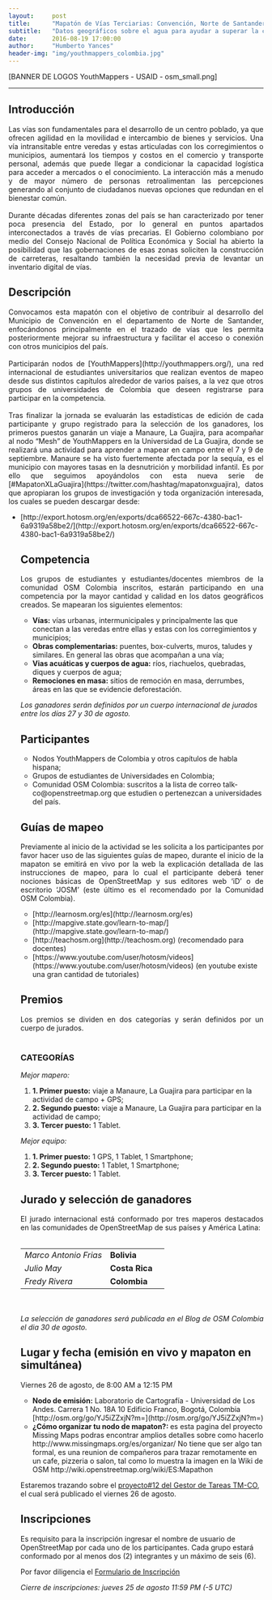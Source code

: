 ```yaml
---
layout:     post
title:      "Mapatón de Vías Terciarias: Convención, Norte de Santander, Colombia"
subtitle:   "Datos geográficos sobre el agua para ayudar a superar la crisis por sequía"
date:       2016-08-19 17:00:00
author:     "Humberto Yances"
header-img: "img/youthmappers_colombia.jpg"
---
```


[﻿BANNER DE LOGOS YouthMappers - USAID -  osm_small.png]

- - -

<h2>Introducción</h2>
<p align="justify">Las vías son fundamentales para el desarrollo de un centro poblado, ya que ofrecen agilidad en la movilidad e intercambio de bienes y servicios.  Una vía intransitable entre veredas y estas articuladas con los corregimientos o municipios, aumentará los tiempos y costos en el comercio y transporte personal, además que puede llegar a condicionar la capacidad logística para acceder a mercados o el conocimiento.  La interacción más a menudo y de mayor número de personas retroalimentan las percepciones generando al conjunto de ciudadanos nuevas opciones que redundan en el bienestar común.
<br><br>
Durante décadas diferentes zonas del país se han caracterizado por tener poca presencia del Estado, por lo general en puntos apartados interconectados a través de vías precarias.  El Gobierno colombiano por medio del Consejo Nacional de Política Económica y Social ha abierto la posibilidad que las gobernaciones de esas zonas soliciten la construcción de carreteras, resaltando también la necesidad previa de levantar un inventario digital de vías.</p>

<h2>Descripción</h2>
<p align="justify">Convocamos esta mapatón con el objetivo de contribuir al desarrollo del Municipio de Convención en el departamento de Norte de Santander, enfocándonos principalmente en el trazado de vías que les permita posteriormente mejorar su infraestructura y facilitar el acceso o conexión con otros municipios del país.
<br><br>
Participarán nodos de [YouthMappers](http://youthmappers.org/), una red internacional de estudiantes universitarios que realizan eventos de mapeo desde sus distintos capítulos alrededor de varios países, a la vez que otros grupos de universidades de Colombia que deseen registrarse para participar en la competencia.
<br><br>
Tras finalizar la jornada se evaluarán las estadísticas de edición de cada participante y grupo registrado para la selección de los ganadores, los primeros puestos ganarán un viaje a Manaure, La Guajira, para acompañar al nodo “Mesh” de YouthMappers en la Universidad de La Guajira, donde se realizará una actividad para aprender a mapear en campo entre el 7 y 9 de septiembre.  Manaure se ha visto fuertemente afectada por la sequía, es el municipio con mayores tasas en la desnutrición y morbilidad infantil.  Es por ello que seguimos apoyándolos con esta nueva serie de [#MapatonXLaGuajira](https://twitter.com/hashtag/mapatonxguajira), datos que apropiaran los grupos de investigación y toda organización interesada, los cuales se pueden descargar desde:
<ul>
<li>
[http://export.hotosm.org/en/exports/dca66522-667c-4380-bac1-6a9319a58be2/](http://export.hotosm.org/en/exports/dca66522-667c-4380-bac1-6a9319a58be2/)
</li>
</p>

<h2>Competencia</h2>
<p align="justify">Los grupos de estudiantes y estudiantes/docentes miembros de la comunidad OSM Colombia inscritos, estarán participando en una competencia por la mayor cantidad y calidad en los datos geográficos creados.  Se mapearan los siguientes elementos:

<ul>
<li><strong>Vías:</strong> vías urbanas, intermunicipales y principalmente las que conectan a las veredas entre ellas y estas con los corregimientos y municipios;</li>
<li><strong>Obras complementarias:</strong> puentes, box-culverts, muros, taludes y similares.  En general las obras que acompañan a una vía;</li>
<li><strong>Vias acuáticas y cuerpos de agua:</strong> ríos, riachuelos, quebradas, diques y cuerpos de agua;</li>
<li><strong>Remociones en masa:</strong> sitios de remoción en masa, derrumbes, áreas en las que se evidencie deforestación.</li>
</ul>

<em>Los ganadores serán definidos por un cuerpo internacional de jurados entre los días 27 y 30 de agosto.</em>

<h2>Participantes</h2>
<ul>
<li>Nodos YouthMappers de Colombia y otros capítulos de habla hispana;</li>
<li>Grupos de estudiantes de Universidades en Colombia;</li>
<li>Comunidad OSM Colombia: suscritos a la lista de correo talk-co@openstreetmap.org que estudien o pertenezcan a universidades del país.</li>
</ul>

<h2>Guías de mapeo</h2>
<p align="justify">Previamente al inicio de la actividad se les solicita a los participantes por favor hacer uso de las siguientes guías de mapeo, durante el inicio de la mapaton se emitirá en vivo por la web la explicación detallada de las instrucciones de mapeo, para lo cual el participante deberá tener nociones básicas de OpenStreetMap y sus editores web ‘iD’ o de escritorio ‘JOSM’ (este último es el recomendado por la Comunidad OSM Colombia).

<ul>
<li>[http://learnosm.org/es](http://learnosm.org/es)</li>
<li>[http://mapgive.state.gov/learn-to-map/](http://mapgive.state.gov/learn-to-map/)</li>
<li>[http://teachosm.org](http://teachosm.org)  (recomendado para docentes) </li>
<li>[https://www.youtube.com/user/hotosm/videos](https://www.youtube.com/user/hotosm/videos) (en youtube existe una gran cantidad de tutoriales)</li>
</ul>


<h2>Premios</h2>
<p align="justify">Los premios se dividen en dos categorías y serán definidos por un cuerpo de jurados.
<br><br>
<h3><strong>CATEGORÍAS</strong></h3>
<em>Mejor mapero:</em>
<ol>
<li><strong>1. Primer puesto:</strong> viaje a Manaure, La Guajira para participar en la actividad de campo + GPS;</li>
<li><strong>2. Segundo puesto:</strong> viaje a Manaure, La Guajira para participar en la actividad de campo;</li>
<li><strong>3. Tercer puesto:</strong> 1 Tablet.</li>
</ol>

<em>Mejor equipo:</em>
<ol>
<li><strong>1. Primer puesto:</strong> 1 GPS, 1 Tablet, 1 Smartphone;</li>
<li><strong>2. Segundo puesto:</strong> 1 Tablet, 1 Smartphone;</li>
<li><strong>3. Tercer puesto:</strong> 1 Tablet.</li>
</ol>
</p>
<h2>Jurado y selección de ganadores</h2>
<p align="justify">El jurado internacional está conformado por tres maperos destacados en las comunidades de OpenStreetMap de sus países y América Latina:
<br><br>
<table>
<tr>
<td><em>Marco Antonio Frias</em></td>
<td><strong>Bolivia</strong></td>
<td></td>
</tr>
<tr>
<td><em>Julio May</em></td>
<td><strong>Costa Rica</strong></td>
<td></td>
</tr>
<tr>
<td><em>Fredy Rivera</em></td>
<td><strong>Colombia</strong></td>
<td></td>
</tr>
</table> 
<br><br>
<em>La selección de ganadores será publicada en el Blog de OSM Colombia el dia 30 de agosto.</em>

<h2>Lugar y fecha (emisión en vivo y mapaton en simultánea)</h2>
Viernes 26 de agosto, de 8:00 AM a 12:15 PM
<ul>
<li><strong>Nodo de emisión:</strong> Laboratorio de Cartografía - Universidad de Los Andes. Carrera 1 No. 18A 10 Edificio Franco, Bogotá, Colombia [http://osm.org/go/YJ5iZZxjN?m=](http://osm.org/go/YJ5iZZxjN?m=) </li>
<li><strong>¿Cómo organizar tu nodo de mapaton?: </strong> es esta pagina del proyecto Missing Maps podras encontrar amplios detalles sobre como hacerlo http://www.missingmaps.org/es/organizar/  No tiene que ser algo tan formal, es una reunion de compañeros para trazar remotamente en un cafe, pizzeria o salon, tal como lo muestra la imagen en la Wiki de OSM http://wiki.openstreetmap.org/wiki/ES:Mapathon </li>
</ul>

Estaremos trazando sobre el [proyecto#12 del Gestor de Tareas TM-CO](http://tareas.openstreetmap.co/project/12), el cual será publicado el viernes 26 de agosto.


<h2>Inscripciones</h2>
Es requisito para la inscripción ingresar el nombre de usuario de OpenStreetMap por cada uno de los participantes.  Cada grupo estará conformado por al menos dos (2) integrantes y un máximo de seis (6).


Por favor diligencia el [Formulario de Inscripción](https://goo.gl/forms/LzRPEZABW2MvAAzh1)


<em>Cierre de inscripciones: jueves 25 de agosto 11:59 PM (-5 UTC)</em>
